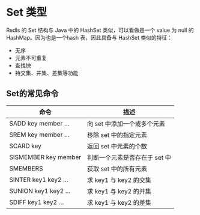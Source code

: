 # Set 类型

Redis 的 Set 结构与 Java 中的 HashSet 类似，可以看做是一个 value 为 null 的 HashMap。因为也是一个hash 表，因此具备与 HashSet 类似的特征：
- 无序
- 元素不可重复
- 查找快
- 持交集、并集、差集等功能

## Set的常见命令

| 命令              | 描述                             |
|-------------------|----------------------------------|
| SADD key member …| 向 set 中添加一个或多个元素         |
| SREM key member …| 移除 set 中的指定元素               |
| SCARD key        | 返回 set 中元素的个数               |
| SISMEMBER key member| 判断一个元素是否存在于 set 中      |
| SMEMBERS         | 获取 set 中的所有元素               |
| SINTER key1 key2 …| 求 key1 与 key2 的交集               |
| SUNION key1 key2 …| 求 key1 与 key2 的并集               |
| SDIFF key1 key2 …| 求 key1 与 key2 的差集               |


